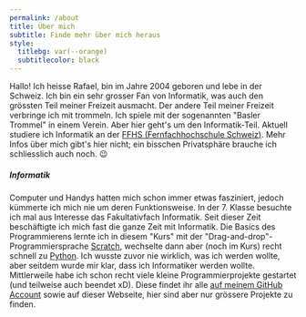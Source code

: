 ```yaml
---
permalink: /about
title: Über mich
subtitle: Finde mehr über mich heraus
style:
  titlebg: var(--orange)
  subtitlecolor: black
---
```


Hallo! Ich heisse Rafael, bin im Jahre 2004 geboren und lebe in der Schweiz. Ich bin ein sehr grosser Fan von Informatik, was auch den grössten Teil meiner Freizeit ausmacht. Der andere Teil meiner Freizeit verbringe ich mit trommeln. Ich spiele mit der sogenannten "Basler Trommel" in einem Verein. Aber hier geht's um den Informatik-Teil. Aktuell studiere ich Informatik an der [FFHS (Fernfachhochschule Schweiz)](https://www.ffhs.ch/de).
Mehr Infos über mich gibt's hier nicht; ein bisschen Privatsphäre brauche ich schliesslich auch noch. 😉

##### Informatik

Computer und Handys hatten mich schon immer etwas fasziniert, jedoch kümmerte ich mich nie um deren Funktionsweise. In der 7. Klasse besuchte ich mal aus Interesse das Fakultativfach Informatik. Seit dieser Zeit beschäftigte ich mich fast die ganze Zeit mit Informatik. Die Basics des Programmierens lernte ich in diesem "Kurs" mit der "Drag-and-drop"-Programmiersprache [Scratch](https://scratch.mit.edu), wechselte dann aber (noch im Kurs) recht schnell zu [Python](https://python.org). Ich wusste zuvor nie wirklich, was ich werden wollte, aber seitdem wurde mir klar, dass ich Informatiker werden wollte. Mittlerweile habe ich schon recht viele kleine Programmierprojekte gestartet (und teilweise auch beendet xD). Diese findet ihr alle [auf meinem GitHub Account](https://github.com/rafaelurben) sowie auf dieser Webseite, hier sind aber nur grössere Projekte zu finden.
